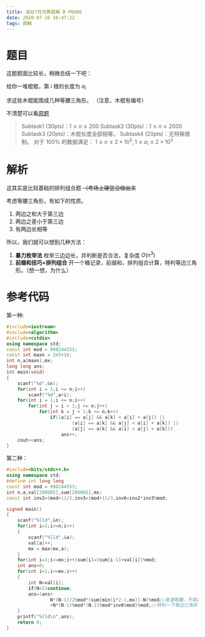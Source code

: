 ```yaml
---
title: 洛谷7月月赛题解 B P6686
date: 2020-07-26 16:47:22
tags: 题解
---
```


# 题目
这题题面比较长，稍微总结一下吧：

给你一堆棍棍，第 $i$ 根的长度为 $a_i$
<!--more-->
求这些木棍能围成几种等腰三角形。
（注意，木棍有编号）

不清楚可以看[原题](https://www.luogu.com.cn/problem/P6686)
>    Subtask1 (30pts)：$1\leq n\leq200$
>    Subtask2 (30pts)：$1\leq n\leq2000$
>    Subtask3 (20pts)：木棍长度全部相等。
>    Subtask4 (20pts)：无特殊限制。
>对于 $100\%$ 的数据满足： $1 \leq n \leq 2 \times 10^5,1 \leq a_i \leq 2 \times 10^5$


# 解析
这其实是比较基础的排列组合题 ~~（考场上硬是没做出来~~

考虑等腰三角形，有如下的性质。
1. 两边之和大于第三边
2. 两边之差小于第三边
3. 有两边长相等

所以，我们就可以想到几种方法：
1. **暴力枚举法**
   枚举三边边长，并判断是否合法，复杂度 $O(n^3)$
2. **前缀和技巧+排列组合**
   开一个桶记录，前缀和，排列组合计算，特判等边三角形。（想一想，为什么）

# 参考代码
第一种:
```cpp
#include<iostream>
#include<algorithm>
#include<cstdio>
using namespace std;
const int mod = 998244353;
const int maxn = 2e5+10;
int n,a[maxn],mx;
long long ans;
int main(void)
{
	scanf("%d",&n);
	for(int i = 1;i <= n;i++)
		scanf("%d",a+i);
	for(int i = 1;i <= n;i++)
		for(int j = i + 1;j <= n;j++)
			for(int k = j + 1;k <= n;k++)
				if((a[i] == a[j] && a[k] < a[i] + a[j]) || 
						(a[i] == a[k] && a[j] < a[i] + a[k]) ||
						(a[j] == a[k] && a[i] < a[j] + a[k]))
					ans++;
	cout<<ans;
}
```

第二种：
```cpp
#include<bits/stdc++.h>
using namespace std;
#define int long long
const int mod = 998244353;
int n,a,val[200005],sum[200005],mx;
const int inv2=(mod+1)/2,inv3=(mod+1)/3,inv6=inv2*inv3%mod;

signed main()
{
	scanf("%lld",&n);
	for(int i=1;i<=n;i++)
	{
		scanf("%lld",&a);
		val[a]++;
		mx = max(mx,a);
	}
	for(int i=1;i<=mx;i++)sum[i]=(sum[i-1]+val[i])%mod;
	int ans=0;
	for(int i=1;i<=mx;i++)
	{
		int N=val[i];
		if(N<2)continue;
		ans=(ans+
				N*(N-1)/2%mod*(sum[min(i*2-1,mx)]-N)%mod//普通等腰，不等边
				+N*(N-1)%mod*(N-2)%mod*inv6%mod)%mod;//特判一下等边三角形
	}
	printf("%lld\n",ans);
	return 0;
}
```